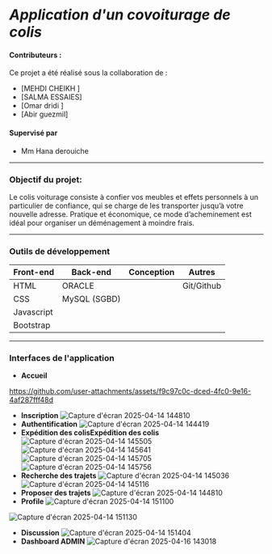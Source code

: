 # ***Application d'un covoiturage de colis***

#### **Contributeurs :**
Ce projet a été réalisé sous la collaboration de :
  
  * [MEHDI CHEIKH ]
  * [SALMA ESSAIES]
  * [Omar dridi ]
  * [Abir guezmil]

#### **Supervisé par** 
* Mm Hana derouiche

---
### **Objectif du projet:**
Le colis voiturage consiste à confier vos meubles et effets personnels à un particulier de confiance, qui se charge de les transporter jusqu’à votre nouvelle adresse. Pratique et économique, ce mode d’acheminement est idéal pour organiser un déménagement à moindre frais. 


---
### **Outils de développement**

<table>
    <thead>
        <th>Front-end</th>
        <th>Back-end</th>
        <th>Conception</th>
        <th>Autres</th>
    </thead>
    <tbody>
        <tr>
            <td>HTML</td>
            <td>ORACLE </td>
            <td></td>
             <td>Git/Github</td>
        </tr>
        <tr>
            <td>CSS</td>
            <td>MySQL (SGBD)</td>
            <td></td>
              <td></td>
        </tr>
         <tr>
            <td>Javascript</td>
            <td></td>
            <td></td>
              <td></td>
        </tr>
        <tr>
            <td>Bootstrap</td>
            <td></td>
            <td></td>
             <td></td>
        </tr>
    </tbody>
</table>

---
### **Interfaces de l'application**
* **Accueil**



https://github.com/user-attachments/assets/f9c97c0c-dced-4fc0-9e16-4af287fff48d





* **Inscription**
![Capture d'écran 2025-04-14 144810](https://github.com/user-attachments/assets/2c9acf5e-5da1-4712-9c15-5e3f8fcf3074)
* **Authentification**
![Capture d'écran 2025-04-14 144419](https://github.com/user-attachments/assets/d5b46ee5-3f50-4380-b669-ed996fc4cea3)
* **Expédition des colisExpédition des colis**
![Capture d'écran 2025-04-14 145505](https://github.com/user-attachments/assets/9ed5babc-aad1-40e1-b4d5-a23730196a95)
![Capture d'écran 2025-04-14 145641](https://github.com/user-attachments/assets/fcbbeacf-05e6-4a4a-8b19-ef5314fa39a7)
![Capture d'écran 2025-04-14 145705](https://github.com/user-attachments/assets/a1989054-ab77-471a-a090-e4d544c4b9a4)
![Capture d'écran 2025-04-14 145756](https://github.com/user-attachments/assets/ac7a17e7-bb66-4bd8-bb37-3b659e4ae591)
* **Recherche des trajets**
![Capture d'écran 2025-04-14 145036](https://github.com/user-attachments/assets/b34884ab-c216-4d67-804a-f003f5c2acaf)
![Capture d'écran 2025-04-14 145116](https://github.com/user-attachments/assets/1e351277-d244-42dc-a096-364965982be5)
* **Proposer des trajets**
![Capture d'écran 2025-04-14 144810](https://github.com/user-attachments/assets/f96edb7c-3d73-48eb-b53d-5085887b7997)
* **Profile**
![Capture d'écran 2025-04-14 151100](https://github.com/user-attachments/assets/e07ae25d-88d2-4171-8287-67c1a67d6f89)

![Capture d'écran 2025-04-14 151130](https://github.com/user-attachments/assets/7fb8b67e-ec7c-4ee1-a2bc-4a1eb6371d20)
* **Discussion**
![Capture d'écran 2025-04-14 151404](https://github.com/user-attachments/assets/1454bf2f-e530-46fd-ad9d-42b37a8a440e)
* **Dashboard ADMIN**
![Capture d'écran 2025-04-16 143018](https://github.com/user-attachments/assets/d758447d-f6da-4feb-8a8a-64629ea682ba)


